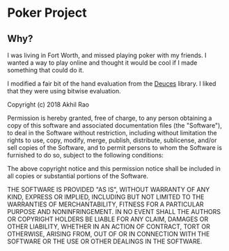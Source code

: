 # Poker Project

## Why?

I was living in Fort Worth, and missed playing poker with my friends. I wanted a way to play online and thought it would be cool if I made something that could do it.

I modified a fair bit of the hand evaluation from the [Deuces](https://github.com/worldveil/deuces) library. I liked that they were using bitwise evaluation.

Copyright (c) 2018 Akhil Rao

Permission is hereby granted, free of charge, to any person obtaining a copy of this software and associated documentation
files (the "Software"), to deal in the Software without restriction, including without limitation the rights to use, copy,
 modify, merge, publish, distribute, sublicense, and/or sell copies of the Software, and to permit persons to whom the Software
  is furnished to do so, subject to the following conditions:

The above copyright notice and this permission notice shall be included in all copies or substantial portions of the Software.

THE SOFTWARE IS PROVIDED "AS IS", WITHOUT WARRANTY OF ANY KIND, EXPRESS OR IMPLIED, INCLUDING BUT NOT LIMITED TO THE
WARRANTIES OF MERCHANTABILITY, FITNESS FOR A PARTICULAR PURPOSE AND NONINFRINGEMENT. IN NO EVENT SHALL THE AUTHORS OR COPYRIGHT HOLDERS BE LIABLE FOR ANY CLAIM, DAMAGES OR OTHER LIABILITY, WHETHER IN AN ACTION OF CONTRACT, TORT OR OTHERWISE, ARISING FROM, OUT OF OR IN CONNECTION WITH THE SOFTWARE OR THE USE OR OTHER DEALINGS IN THE SOFTWARE.
